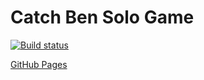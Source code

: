 # Catch Ben Solo Game

[![Build status](https://ci.appveyor.com/api/projects/status/8dwimgkfnqhhg2aw?svg=true)](https://ci.appveyor.com/project/Kosatos/ahj-dom-game)

[GitHub Pages](https://kosatos.github.io/ahj-dom-game/)
